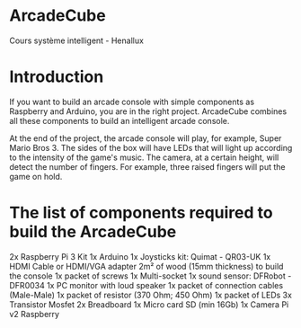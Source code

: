# ArcadeCube
Cours système intelligent - Henallux

# Introduction

If you want to build an arcade console with simple components as Raspberry and Arduino, you are in the right project. ArcadeCube combines all these components to build an intelligent arcade console. 

At the end of the project, the arcade console will play, for example, Super Mario Bros 3. The sides of the box will have LEDs that will light up according to the intensity of the game's music. The camera, at a certain height, will detect the number of fingers. For example, three raised fingers will put the game on hold.

# The list of components required to build the ArcadeCube

2x Raspberry Pi 3 Kit
1x Arduino 
1x Joysticks kit: Quimat - QR03-UK
1x HDMI Cable or HDMI/VGA adapter 
2m² of wood (15mm thickness) to build the console
1x packet of screws
1x Multi-socket
1x sound sensor: DFRobot - DFR0034
1x PC monitor with loud speaker
1x packet of connection cables (Male-Male)
1x packet of resistor (370 Ohm; 450 Ohm)
1x packet of LEDs 
3x Transistor Mosfet
2x Breadboard
1x Micro card SD (min 16Gb)
1x Camera Pi v2 Raspberry


